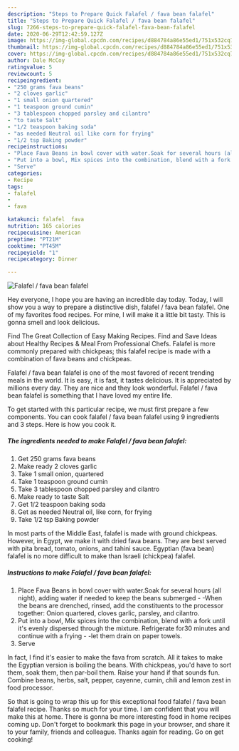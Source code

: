 ```yaml
---
description: "Steps to Prepare Quick Falafel / fava bean falafel"
title: "Steps to Prepare Quick Falafel / fava bean falafel"
slug: 7266-steps-to-prepare-quick-falafel-fava-bean-falafel
date: 2020-06-29T12:42:59.127Z
image: https://img-global.cpcdn.com/recipes/d884784a86e55ed1/751x532cq70/falafel-fava-bean-falafel-recipe-main-photo.jpg
thumbnail: https://img-global.cpcdn.com/recipes/d884784a86e55ed1/751x532cq70/falafel-fava-bean-falafel-recipe-main-photo.jpg
cover: https://img-global.cpcdn.com/recipes/d884784a86e55ed1/751x532cq70/falafel-fava-bean-falafel-recipe-main-photo.jpg
author: Dale McCoy
ratingvalue: 5
reviewcount: 5
recipeingredient:
- "250 grams fava beans"
- "2 cloves garlic"
- "1 small onion quartered"
- "1 teaspoon ground cumin"
- "3 tablespoon chopped parsley and cilantro"
- "to taste Salt"
- "1/2 teaspoon baking soda"
- "as needed Neutral oil like corn for frying"
- "1/2 tsp Baking powder"
recipeinstructions:
- "Place Fava Beans in bowl cover with water.Soak for several hours (all night), adding water if needed to keep the beans submerged -When the beans are drenched, rinsed, add the constituents to the processor together: Onion quartered, cloves garlic, parsley, and cilantro."
- "Put into a bowl, Mix spices into the combination, blend with a fork until it&#39;s evenly dispersed through the mixture. Refrigerate for30 minutes and continue with a frying -let them drain on paper towels."
- "Serve"
categories:
- Recipe
tags:
- falafel
- 
- fava

katakunci: falafel  fava 
nutrition: 165 calories
recipecuisine: American
preptime: "PT21M"
cooktime: "PT45M"
recipeyield: "1"
recipecategory: Dinner

---
```



![Falafel / fava bean falafel](https://img-global.cpcdn.com/recipes/d884784a86e55ed1/751x532cq70/falafel-fava-bean-falafel-recipe-main-photo.jpg)

Hey everyone, I hope you are having an incredible day today. Today, I will show you a way to prepare a distinctive dish, falafel / fava bean falafel. One of my favorites food recipes. For mine, I will make it a little bit tasty. This is gonna smell and look delicious.

Find The Great Collection of Easy Making Recipes. Find and Save Ideas about Healthy Recipes &amp; Meal From Professional Chefs. Falafel is more commonly prepared with chickpeas; this falafel recipe is made with a combination of fava beans and chickpeas.

Falafel / fava bean falafel is one of the most favored of recent trending meals in the world. It is easy, it is fast, it tastes delicious. It is appreciated by millions every day. They are nice and they look wonderful. Falafel / fava bean falafel is something that I have loved my entire life.


To get started with this particular recipe, we must first prepare a few components. You can cook falafel / fava bean falafel using 9 ingredients and 3 steps. Here is how you cook it.

<!--inarticleads1-->

##### The ingredients needed to make Falafel / fava bean falafel:

1. Get 250 grams fava beans
1. Make ready 2 cloves garlic
1. Take 1 small onion, quartered
1. Take 1 teaspoon ground cumin
1. Take 3 tablespoon chopped parsley and cilantro
1. Make ready to taste Salt
1. Get 1/2 teaspoon baking soda
1. Get as needed Neutral oil, like corn, for frying
1. Take 1/2 tsp Baking powder


In most parts of the Middle East, falafel is made with ground chickpeas. However, in Egypt, we make it with dried fava beans. They are best served with pita bread, tomato, onions, and tahini sauce. Egyptian (fava bean) falafel is no more difficult to make than Israeli (chickpea) falafel. 

<!--inarticleads2-->

##### Instructions to make Falafel / fava bean falafel:

1. Place Fava Beans in bowl cover with water.Soak for several hours (all night), adding water if needed to keep the beans submerged - -When the beans are drenched, rinsed, add the constituents to the processor together: Onion quartered, cloves garlic, parsley, and cilantro.
1. Put into a bowl, Mix spices into the combination, blend with a fork until it&#39;s evenly dispersed through the mixture. Refrigerate for30 minutes and continue with a frying - -let them drain on paper towels.
1. Serve


In fact, I find it&#39;s easier to make the fava from scratch. All it takes to make the Egyptian version is boiling the beans. With chickpeas, you&#39;d have to sort them, soak them, then par-boil them. Raise your hand if that sounds fun. Combine beans, herbs, salt, pepper, cayenne, cumin, chili and lemon zest in food processor. 

So that is going to wrap this up for this exceptional food falafel / fava bean falafel recipe. Thanks so much for your time. I am confident that you will make this at home. There is gonna be more interesting food in home recipes coming up. Don't forget to bookmark this page in your browser, and share it to your family, friends and colleague. Thanks again for reading. Go on get cooking!
